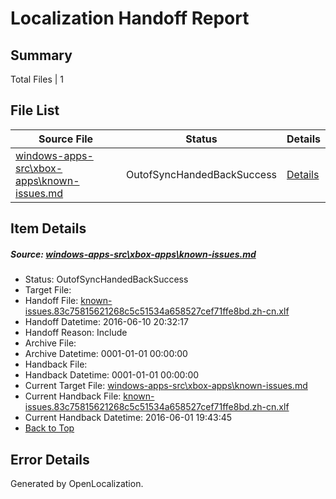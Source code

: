 # <a name='report-top'></a> Localization Handoff Report

## Summary
 Total Files | 1

## File List
 Source File | Status | Details 
 ----------- | ------ | ------- 
 [windows-apps-src\xbox-apps\known-issues.md](https://github.com/Microsoft/windows-apps/blob/6166e7aec8816d7419ade943491004f037cf8417/windows-apps-src/xbox-apps/known-issues.md) | OutofSyncHandedBackSuccess | [Details](#17be11b950a718374237c451b8b948bae1318dd73878)

## Item Details
##### <a name='17be11b950a718374237c451b8b948bae1318dd73878'></a> Source: [windows-apps-src\xbox-apps\known-issues.md](https://github.com/Microsoft/windows-apps/blob/6166e7aec8816d7419ade943491004f037cf8417/windows-apps-src/xbox-apps/known-issues.md)
* Status: OutofSyncHandedBackSuccess
* Target File: 
* Handoff File: [known-issues.83c75815621268c5c51534a658527cef71ffe8bd.zh-cn.xlf](https://github.com/Microsoft/WDG.handoff/blob/710ccca51fcfb6c965a993c7f56d65d70c2f3413/ol-handoff/Microsoft/windows-apps.zh-cn/master/known-issues.83c75815621268c5c51534a658527cef71ffe8bd.zh-cn.xlf)
* Handoff Datetime: 2016-06-10 20:32:17
* Handoff Reason: Include
* Archive File: 
* Archive Datetime: 0001-01-01 00:00:00
* Handback File: 
* Handback Datetime: 0001-01-01 00:00:00
* Current Target File: [windows-apps-src\xbox-apps\known-issues.md](https://github.com/Microsoft/windows-apps.zh-cn/blob/4f196ad7f85c0cb9f9d6696ca52ed8c12ae59640/windows-apps-src/xbox-apps/known-issues.md)
* Current Handback File: [known-issues.83c75815621268c5c51534a658527cef71ffe8bd.zh-cn.xlf](https://github.com/Microsoft/WDG.handback/blob/560b453c22c2fa63f9714ae86e484f1bc42f4b40/ol-handback/Microsoft/windows-apps.zh-cn/master/known-issues.83c75815621268c5c51534a658527cef71ffe8bd.zh-cn.xlf)
* Current Handback Datetime: 2016-06-01 19:43:45
* [Back to Top](#report-top)


## Error Details

Generated by OpenLocalization.
